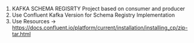 

1. KAFKA SCHEMA REGISRTY Project based on consumer and producer
2. Use Confluent Kafka Version for Schema Registry Implementation
3. Use Resources ->
   https://docs.confluent.io/platform/current/installation/installing_cp/zip-tar.html